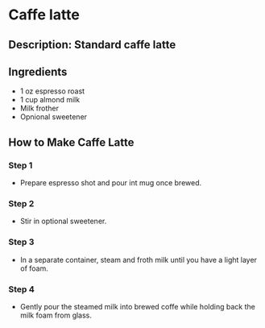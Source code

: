 # Caffe latte

## Description: Standard caffe latte

## Ingredients

- 1 oz espresso roast
- 1 cup almond milk
- Milk frother
- Opnional sweetener

## How to Make Caffe Latte

### Step 1

- Prepare espresso shot and pour int mug once brewed.

### Step 2

- Stir in optional sweetener.

### Step 3

- In a separate container, steam and froth milk until you have a light layer of foam.

### Step 4

- Gently pour the steamed milk into brewed coffe while holding back the milk foam from glass.


